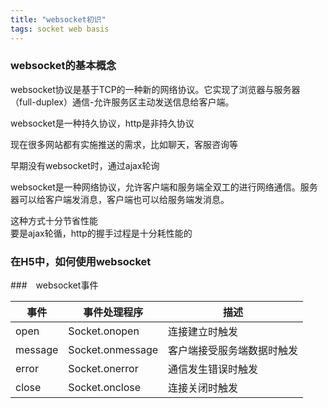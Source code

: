 ```yaml
---
title: "websocket初识"
tags: socket web basis 
---
```


### websocket的基本概念
websocket协议是基于TCP的一种新的网络协议。它实现了浏览器与服务器（full-duplex）通信-允许服务区主动发送信息给客户端。

websocket是一种持久协议，http是非持久协议

现在很多网站都有实施推送的需求，比如聊天，客服咨询等

早期没有websocket时，通过ajax轮询

websocket是一种网络协议，允许客户端和服务端全双工的进行网络通信。服务器可以给客户端发消息，客户端也可以给服务端发消息。

这种方式十分节省性能  
要是ajax轮循，http的握手过程是十分耗性能的

### 在H5中，如何使用websocket


###　websocket事件


|事件|事件处理程序|描述|
|---|---|---|
|open|Socket.onopen|连接建立时触发|
|message|Socket.onmessage|客户端接受服务端数据时触发|
|error|Socket.onerror|通信发生错误时触发|
|close|Socket.onclose|连接关闭时触发|
